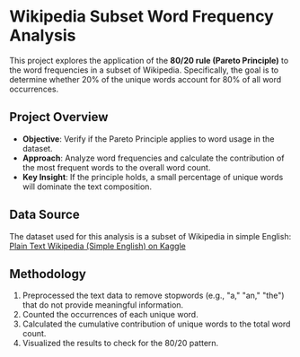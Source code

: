 # Wikipedia Subset Word Frequency Analysis  

This project explores the application of the **80/20 rule (Pareto Principle)** to the word frequencies in a subset of Wikipedia. Specifically, the goal is to determine whether 20% of the unique words account for 80% of all word occurrences.  

## Project Overview  
- **Objective**: Verify if the Pareto Principle applies to word usage in the dataset.  
- **Approach**: Analyze word frequencies and calculate the contribution of the most frequent words to the overall word count.  
- **Key Insight**: If the principle holds, a small percentage of unique words will dominate the text composition.  

## Data Source  
The dataset used for this analysis is a subset of Wikipedia in simple English:  
[Plain Text Wikipedia (Simple English) on Kaggle](https://www.kaggle.com/datasets/ffatty/plain-text-wikipedia-simpleenglish)  

## Methodology  
1. Preprocessed the text data to remove stopwords (e.g., "a," "an," "the") that do not provide meaningful information.  
2. Counted the occurrences of each unique word.  
3. Calculated the cumulative contribution of unique words to the total word count.  
4. Visualized the results to check for the 80/20 pattern.  